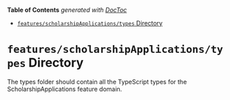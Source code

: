 <!-- START doctoc generated TOC please keep comment here to allow auto update -->
<!-- DON'T EDIT THIS SECTION, INSTEAD RE-RUN doctoc TO UPDATE -->

**Table of Contents** _generated with [DocToc](https://github.com/thlorenz/doctoc)_

- [`features/scholarshipApplications/types` Directory](#featuresscholarshipapplicationstypes-directory)

<!-- END doctoc generated TOC please keep comment here to allow auto update -->

# `features/scholarshipApplications/types` Directory

The types folder should contain all the TypeScript types for the ScholarshipApplications feature domain.
